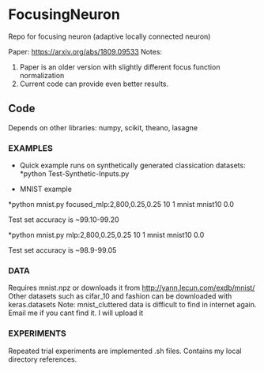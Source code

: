 # FocusingNeuron

Repo for focusing neuron (adaptive locally connected neuron)

Paper: https://arxiv.org/abs/1809.09533
Notes: 
1) Paper is an older version with slightly different focus function normalization 
2) Current code can provide even better results. 



## Code

Depends on other libraries: numpy, scikit, theano, lasagne


### EXAMPLES

- Quick example runs on synthetically generated classication datasets:
*python Test-Synthetic-Inputs.py

- MNIST example

*python mnist.py focused_mlp:2,800,0.25,0.25 10 1 mnist mnist10 0.0

Test set accuracy is ~99.10-99.20

*python mnist.py mlp:2,800,0.25,0.25 10 1 mnist mnist10 0.0

Test set accuracy is ~98.9-99.05


### DATA 

Requires mnist.npz or downloads it from http://yann.lecun.com/exdb/mnist/
Other datasets such as cifar_10 and fashion can be downloaded with keras.datasets
Note: mnist_cluttered data is difficult to find in internet again. Email me if you cant find it. I will upload it 



### EXPERIMENTS
Repeated trial experiments are implemented .sh files. Contains my local directory references.
